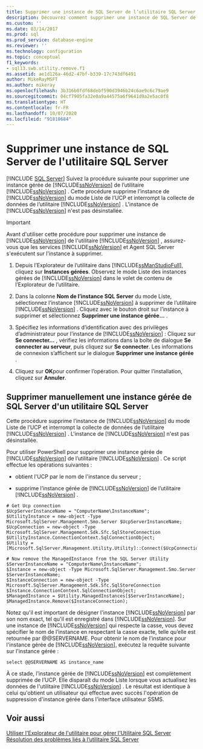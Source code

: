 ```yaml
---
title: Supprimer une instance de SQL Server de l’utilitaire SQL Server | Microsoft Docs
description: Découvrez comment supprimer une instance de SQL Server de l'utilitaire SQL Server. Vous pouvez exécuter un script PowerShell ou utiliser SQL Server Management Studio pour cette tâche.
ms.custom: ''
ms.date: 03/14/2017
ms.prod: sql
ms.prod_service: database-engine
ms.reviewer: ''
ms.technology: configuration
ms.topic: conceptual
f1_keywords:
- sql13.swb.utility.remove.f1
ms.assetid: ae1d126a-46d2-47bf-b339-17c743df6491
author: MikeRayMSFT
ms.author: mikeray
ms.openlocfilehash: 3b316b0fdf68debf590d3946b24c6ae9c6c79ae9
ms.sourcegitcommit: 04cf7905fa32e0a9a44575a6f9641d9a2e5ac0f8
ms.translationtype: HT
ms.contentlocale: fr-FR
ms.lasthandoff: 10/07/2020
ms.locfileid: "91810684"
---
```

# <a name="remove-an-instance-of-sql-server-from-the-sql-server-utility"></a>Supprimer une instance de SQL Server de l'utilitaire SQL Server
 [!INCLUDE [SQL Server](../../includes/applies-to-version/sqlserver.md)]
  Suivez la procédure suivante pour supprimer une instance gérée de [!INCLUDE[ssNoVersion](../../includes/ssnoversion-md.md)] de l’utilitaire [!INCLUDE[ssNoVersion](../../includes/ssnoversion-md.md)] . Cette procédure supprime l’instance de [!INCLUDE[ssNoVersion](../../includes/ssnoversion-md.md)] du mode Liste de l’UCP et interrompt la collecte de données de l’utilitaire [!INCLUDE[ssNoVersion](../../includes/ssnoversion-md.md)] . L'instance de [!INCLUDE[ssNoVersion](../../includes/ssnoversion-md.md)] n'est pas désinstallée.  
  
> [!IMPORTANT]  
>  Avant d'utiliser cette procédure pour supprimer une instance de [!INCLUDE[ssNoVersion](../../includes/ssnoversion-md.md)] de l'utilitaire [!INCLUDE[ssNoVersion](../../includes/ssnoversion-md.md)] , assurez-vous que les services [!INCLUDE[ssNoVersion](../../includes/ssnoversion-md.md)] et Agent SQL Server s'exécutent sur l'instance à supprimer.  
  
1.  Depuis l’Explorateur de l’utilitaire dans [!INCLUDE[ssManStudioFull](../../includes/ssmanstudiofull-md.md)], cliquez sur **Instances gérées**. Observez le mode Liste des instances gérées de [!INCLUDE[ssNoVersion](../../includes/ssnoversion-md.md)] dans le volet de contenu de l’Explorateur de l’utilitaire.  
  
2.  Dans la colonne **Nom de l’instance SQL Server** du mode Liste, sélectionnez l’instance [!INCLUDE[ssNoVersion](../../includes/ssnoversion-md.md)] à supprimer de l’utilitaire [!INCLUDE[ssNoVersion](../../includes/ssnoversion-md.md)] . Cliquez avec le bouton droit sur l’instance à supprimer et sélectionnez **Supprimer une instance gérée…** .  
  
3.  Spécifiez les informations d’identification avec des privilèges d’administrateur pour l’instance de [!INCLUDE[ssNoVersion](../../includes/ssnoversion-md.md)] : Cliquez sur **Se connecter...** , vérifiez les informations dans la boîte de dialogue **Se connecter au serveur**, puis cliquez sur **Se connecter**. Les informations de connexion s’affichent sur le dialogue **Supprimer une instance gérée** .  
  
4.  Cliquez sur **OK**pour confirmer l’opération. Pour quitter l’installation, cliquez sur **Annuler**.  

## <a name="manually-remove-a-managed-instance-of-sql-server-from-a-sql-server-utility"></a>Supprimer manuellement une instance gérée de SQL Server d'un utilitaire SQL Server  
 Cette procédure supprime l’instance de [!INCLUDE[ssNoVersion](../../includes/ssnoversion-md.md)] du mode Liste de l’UCP et interrompt la collecte de données de l’utilitaire [!INCLUDE[ssNoVersion](../../includes/ssnoversion-md.md)] . L'instance de [!INCLUDE[ssNoVersion](../../includes/ssnoversion-md.md)] n'est pas désinstallée.  
  
 Pour utiliser PowerShell pour supprimer une instance gérée de [!INCLUDE[ssNoVersion](../../includes/ssnoversion-md.md)] de l’utilitaire [!INCLUDE[ssNoVersion](../../includes/ssnoversion-md.md)] . Ce script effectue les opérations suivantes :  
  
-   obtient l'UCP par le nom de l'instance du serveur ;  
  
-   supprime l’instance gérée de [!INCLUDE[ssNoVersion](../../includes/ssnoversion-md.md)] de l’utilitaire [!INCLUDE[ssNoVersion](../../includes/ssnoversion-md.md)] .  
  
```  
# Get Ucp connection  
$UcpServerInstanceName = "ComputerName\InstanceName";  
$UtilityInstance = new-object -Type Microsoft.SqlServer.Management.Smo.Server $UcpServerInstanceName;  
$UcpConnection = new-object -Type Microsoft.SqlServer.Management.Sdk.Sfc.SqlStoreConnection $UtilityInstance.ConnectionContext.SqlConnectionObject;  
$Utility = [Microsoft.SqlServer.Management.Utility.Utility]::Connect($UcpConnection);  
  
# Now remove the ManagedInstance from the SQL Server Utility  
$ServerInstanceName = "ComputerName\InstanceName";  
$Instance = new-object -Type Microsoft.SqlServer.Management.Smo.Server $ServerInstanceName;  
$InstanceConnection = new-object -Type Microsoft.SqlServer.Management.Sdk.Sfc.SqlStoreConnection $Instance.ConnectionContext.SqlConnectionObject;  
$ManagedInstance = $Utility.ManagedInstances[$ServerInstanceName];  
$ManagedInstance.Remove($InstanceConnection);  
```  
  
 Notez qu'il est important de désigner l'instance [!INCLUDE[ssNoVersion](../../includes/ssnoversion-md.md)] par son nom exact, tel qu'il est enregistré dans [!INCLUDE[ssNoVersion](../../includes/ssnoversion-md.md)]. Sur une instance de [!INCLUDE[ssNoVersion](../../includes/ssnoversion-md.md)] qui respecte la casse, vous devez spécifier le nom de l’instance en respectant la casse exacte, telle qu’elle est retournée par @@SERVERNAME. Pour obtenir le nom de l'instance pour l'instance gérée de [!INCLUDE[ssNoVersion](../../includes/ssnoversion-md.md)], exécutez la requête suivante sur l'instance gérée :  
  
```  
select @@SERVERNAME AS instance_name  
```  
  
 À ce stade, l’instance gérée de [!INCLUDE[ssNoVersion](../../includes/ssnoversion-md.md)] est complètement supprimée de l’UCP. Elle disparaît du mode Liste lorsque vous actualisez les données de l'utilitaire [!INCLUDE[ssNoVersion](../../includes/ssnoversion-md.md)] . Le résultat est identique à celui qu'obtient un utilisateur qui effectue avec succès l'opération de suppression d'instance gérée dans l'interface utilisateur SSMS.  
  
## <a name="see-also"></a>Voir aussi  
 [Utiliser l'Explorateur de l'utilitaire pour gérer l'Utilitaire SQL Server](../../relational-databases/manage/use-utility-explorer-to-manage-the-sql-server-utility.md)   
 [Résolution des problèmes liés à l’utilitaire SQL Server](/previous-versions/sql/sql-server-2016/ee210592(v=sql.130))  
  
